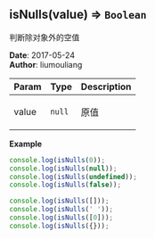## isNulls(value) ⇒ <code>Boolean</code>
<p>判断除对象外的空值</p>

**Date**: 2017-05-24  
**Author**: liumouliang  

| Param | Type | Description |
| --- | --- | --- |
| value | <code>null</code> | <p>原值</p> |

**Example**  
```javascript
console.log(isNulls(0));
console.log(isNulls(null));
console.log(isNulls(undefined));
console.log(isNulls(false));

console.log(isNulls([]));
console.log(isNulls(' '));
console.log(isNulls([0]));
console.log(isNulls({}));
```

